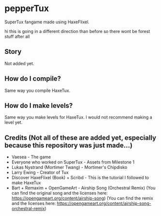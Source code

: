 # pepperTux
SuperTux fangame made using HaxeFlixel.

hi this is going in a different direction than before so there wont be forest stuff after all

## Story
Not added yet.

## How do I compile?
Same way you compile HaxeTux.

## How do I make levels?
Same way you make levels for HaxeTux. I would not recommend making a level yet.

## Credits (Not all of these are added yet, especially because this repository was just made...)
* Vaesea - The game
* Everyone who worked on SuperTux - Assets from Milestone 1
* Lukas Nystrand (Mortimer Twang) - Mortimer's Chipdisko
* Larry Ewing - Creator of Tux
* Discover HaxeFlixel (Book) + Scribd - This is the tutorial I followed to make HaxeTux
* Bart + Remaxim + OpenGameArt - Airship Song (Orchestral Remix) (You can find the original song and the licenses here: https://opengameart.org/content/airship-song) (You can find the remix and the licenses here: https://opengameart.org/content/airship-song-orchestral-remix)
